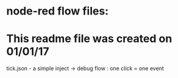 # node-red flow files:

# This readme file was created on 01/01/17

tick.json - a simple inject -> debug flow : one click = one event
